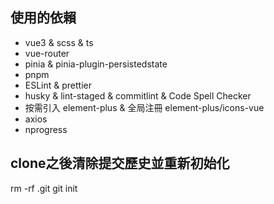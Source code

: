 ## 使用的依賴

- vue3 & scss & ts
- vue-router
- pinia & pinia-plugin-persistedstate
- pnpm
- ESLint & prettier
- husky & lint-staged & commitlint & Code Spell Checker
- 按需引入 element-plus & 全局注冊 element-plus/icons-vue
- axios
- nprogress

## clone之後清除提交歷史並重新初始化
rm -rf .git
git init